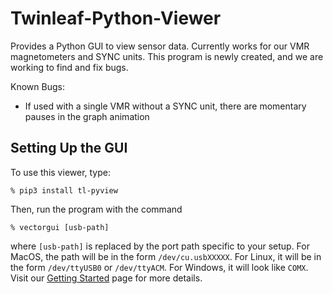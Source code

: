 # Twinleaf-Python-Viewer

Provides a Python GUI to view sensor data.  Currently works for our VMR magnetometers and SYNC units.  This program is newly created, and we are working to find and fix bugs.

Known Bugs:
- If used with a single VMR without a SYNC unit, there are momentary pauses in the graph animation

## Setting Up the GUI

To use this viewer, type:

    % pip3 install tl-pyview
    
Then, run the program with the command

    % vectorgui [usb-path]
    
where `[usb-path]` is replaced by the port path specific to your setup.  For MacOS, the path will be in the form `/dev/cu.usbXXXXX`.  For Linux, it will be in the form `/dev/ttyUSB0` or `/dev/ttyACM`.  For Windows, it will look like `COMX`.  Visit our [Getting Started](https://twinleaf.com/start/) page for more details.
